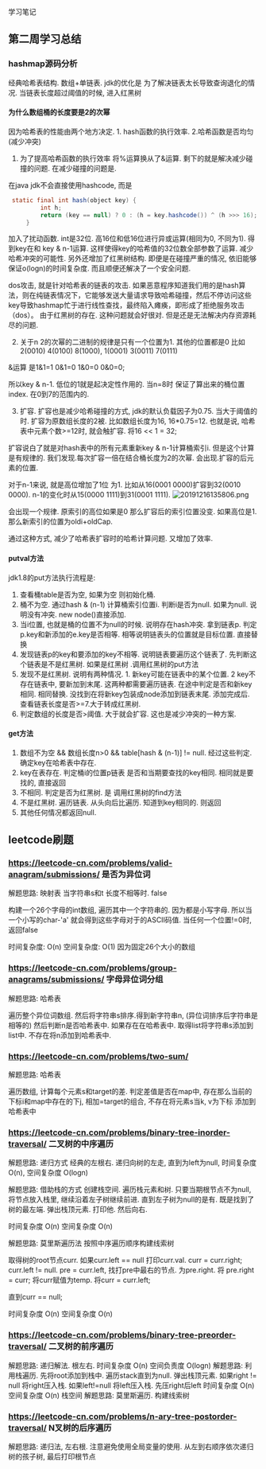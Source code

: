 学习笔记


## 第二周学习总结

### hashmap源码分析

经典哈希表结构. 数组+单链表. 
jdk的优化是 为了解决链表太长导致查询退化的情况. 当链表长度超过阈值的时候, 进入红黑树

#### 为什么数组桶的长度要是2的次幂
因为哈希表的性能由两个地方决定. 1. hash函数的执行效率. 2.哈希函数是否均匀(减少冲突)

1. 为了提高哈希函数的执行效率 将%运算换从了&运算. 剩下的就是解决减少碰撞的问题. 在减少碰撞的问题是. 

在java jdk不会直接使用hashcode, 而是
```java
 static final int hash(object key) {
         int h;
         return (key == null) ? 0 : (h = key.hashcode()) ^ (h >>> 16);
     }

```
加入了扰动函数. int是32位. 高16位和低16位进行异或运算(相同为0, 不同为1). 得到key在和 key & n-1运算. 这样使得key的哈希值的32位数全部参数了运算. 减少哈希冲突的可能性. 另外还增加了红黑树结构.
即便是在碰撞严重的情况, 依旧能够保证o(logn)的时间复杂度.  而且顺便还解决了一个安全问题.

dos攻击, 就是针对哈希表的链表的攻击. 如果恶意程序知道我们用的是hash算法，则在纯链表情况下，它能够发送大量请求导致哈希碰撞，然后不停访问这些key导致hashmap忙于进行线性查找，最终陷入瘫痪，即形成了拒绝服务攻击（dos）。
由于红黑树的存在. 这种问题就会好很对. 但是还是无法解决内存资源耗尽的问题. 

2. 关于n  2的次幂的二进制的规律是只有一个位置为1. 其他的位置都是0 比如2(0010) 4(0100) 8(1000), 1(0001) 3(0011) 7(0111)

&运算 是1&1=1 0&1=0 1&0=0 0&0=0; 

所以key & n-1. 低位的1就是起决定性作用的. 当n=8时 保证了算出来的桶位置index. 在0到7的范围内的.

3. 扩容. 扩容也是减少哈希碰撞的方式, jdk的默认负载因子为0.75. 当大于阈值的时. 扩容为原数组长度的2被. 比如数组长度为16, 16*0.75=12. 也就是说, 哈希表中元素个数>=12时, 就会触扩容. 将16 << 1 = 32;

扩容说白了就是对hash表中的所有元素重新key & n-1计算桶索引i. 但是这个计算是有规律的. 我们发现.每次扩容一倍在结合桶长度为2的次幂. 会出现.扩容的后元素的位置.

对于n-1来说, 就是高位增加了1位 为1. 比如从16(0001 0000)扩容到32(0010 0000). n-1的变化时从15(0000 1111)到31(0001 1111). 
![20191216135806.png](https://ten951-img.oss-cn-shanghai.aliyuncs.com/20191216135806.png)

会出现一个规律. 原索引的高位如果是0 那么扩容后的索引位置没变. 如果高位是1. 那么新索引的位置为oldi+oldCap. 

通过这种方式, 减少了哈希表扩容时的哈希计算问题. 又增加了效率.

#### putval方法



jdk1.8的put方法执行流程是: 
1. 查看桶table是否为空,  如果为空 则初始化桶.
2. 桶不为空. 通过hash & (n-1) 计算桶索引位置i.  判断i是否为null.  如果为null. 说明没有冲突. new node()直接添加.
3. 当i位置, 也就是桶的位置不为null的时候.  说明存在hash冲突. 拿到链表p. 判定p.key和新添加的e.key是否相等. 相等说明链表头的位置就是目标位置. 直接替换
4. 发现链表p的key和要添加的key不相等. 说明链表要遍历这个链表了. 先判断这个链表是不是红黑树. 如果是红黑树 .调用红黑树的put方法
5. 发现不是红黑树. 说明有两种情况. 1. 新key可能在链表中的某个位置. 2 key不存在链表中, 要新加到末尾. 这两种都需要遍历链表. 在途中判定是否和新key相同. 相同替换. 没找到在将新key包装成node添加到链表末尾. 添加完成后. 查看链表长度是否>=7.大于转成红黑树.
6. 判定数组的长度是否>阈值. 大于就会扩容. 这也是减少冲突的一种方案.

#### get方法

1. 数组不为空 && 数组长度n>0 && table[hash & (n-1)] != null. 经过这些判定. 确定key在哈希表中存在. 
2. key在表存在. 判定桶i的位置p链表 是否和当期要查找的key相同.  相同就是要找的, 直接返回
3. 不相同. 判定是否为红黑树.  是 调用红黑树的find方法
4. 不是红黑树. 遍历链表. 从头向后比遍历. 知道到key相同的. 则返回
5. 其他任何情况都返回null. 



 ## leetcode刷题
 
 ### https://leetcode-cn.com/problems/valid-anagram/submissions/ 是否为异位词
 
 解题思路: 映射表
 当字符串s和t 长度不相等时. false
 
 构建一个26个字母的int数组, 遍历其中一个字符串的.  因为都是小写字母. 所以当一个小写的char-'a' 就会得到这些字母对于的ASCII码值. 当任何一个位置!=0时, 返回false
 
 时间复杂度: O(n) 
 空间复杂度: O(1) 因为固定26个大小的数组
 
 ### https://leetcode-cn.com/problems/group-anagrams/submissions/ 字母异位词分组
 
 解题思路: 哈希表
 
 遍历整个异位词数组. 然后将字符串s排序.得到新字符串n, (异位词排序后字符串是相等的)  然后判断n是否哈希表中. 如果存在在哈希表中. 取得list将字符串s添加到list中. 不存在将n添加到哈希表中.
 
 ### https://leetcode-cn.com/problems/two-sum/
 
 解题思路: 哈希表
 
 遍历数组, 计算每个元素s和target的差. 判定差值是否在map中, 存在那么当前的下标i和map中存在的下j, 相加=target的组合,  不存在将元素s当k, v为下标 添加到哈希表中
 
 ### https://leetcode-cn.com/problems/binary-tree-inorder-traversal/ 二叉树的中序遍历
 
 解题思路: 递归方式   经典的左根右. 递归向树的左走, 直到为left为null,  时间复杂度 O(n), 空间复杂度 O(logn)
 
 解题思路: 借助栈的方式 创建栈空间. 遍历栈元素和树. 只要当期根节点不为null, 将节点放入栈里, 继续沿着左子树继续前进. 直到左子树为null的是有. 既是找到了树的最左端. 
 弹出栈顶元素. 打印他. 然后向右.
 
  时间复杂度 O(n)  空间复杂度 O(n)
 
 解题思路: 莫里斯遍历法  按照中序遍历顺序构建线索树
 
 取得树的root节点curr. 
 如果curr.left == null 打印curr.val. curr = curr.right;
 curr.left != null. pre = curr.left, 找打pre中最右的节点. 为pre.right. 将 pre.right = curr;
 将curr赋值为temp. 将curr = curr.left; 
 
 直到curr == null;
 
 时间复杂度 O(n)  空间复杂度 O(n)
 
 ### https://leetcode-cn.com/problems/binary-tree-preorder-traversal/ 二叉树的前序遍历
 
 解题思路: 递归解法. 根左右.  时间复杂度 O(n)  空间负责度 O(logn)
 解题思路: 利用栈遍历. 先将root添加到栈中. 遍历stack直到为null. 弹出栈顶元素. 如果right != null 将right压入栈. 如果left!=null 将left压入栈.  先压right后left
 时间复杂度 O(n)  空间复杂度 O(n)  栈空间
 解题思路: 莫里斯遍历.  构建线索树 
 
 ### https://leetcode-cn.com/problems/n-ary-tree-postorder-traversal/ N叉树的后序遍历
 
 解题思路: 递归法, 左右根. 注意避免使用全局变量的使用.  从左到右顺序依次递归树的孩子树, 最后打印根节点
 